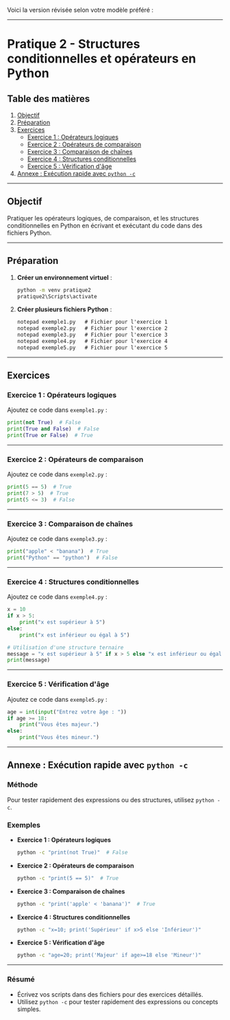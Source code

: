 Voici la version révisée selon votre modèle préféré :

---

# Pratique 2 - Structures conditionnelles et opérateurs en Python

## Table des matières

1. [Objectif](#objectif)  
2. [Préparation](#préparation)  
3. [Exercices](#exercices)  
   - [Exercice 1 : Opérateurs logiques](#exercice-1--opérateurs-logiques)  
   - [Exercice 2 : Opérateurs de comparaison](#exercice-2--opérateurs-de-comparaison)  
   - [Exercice 3 : Comparaison de chaînes](#exercice-3--comparaison-de-chaînes)  
   - [Exercice 4 : Structures conditionnelles](#exercice-4--structures-conditionnelles)  
   - [Exercice 5 : Vérification d'âge](#exercice-5--vérification-dâge)  
4. [Annexe : Exécution rapide avec `python -c`](#annexe--exécution-rapide-avec-python--c)

---

## Objectif
Pratiquer les opérateurs logiques, de comparaison, et les structures conditionnelles en Python en écrivant et exécutant du code dans des fichiers Python.

---

## Préparation

1. **Créer un environnement virtuel** :  
   ```bash
   python -m venv pratique2
   pratique2\Scripts\activate
   ```

2. **Créer plusieurs fichiers Python** :  
   ```cmd
   notepad exemple1.py   # Fichier pour l'exercice 1
   notepad exemple2.py   # Fichier pour l'exercice 2
   notepad exemple3.py   # Fichier pour l'exercice 3
   notepad exemple4.py   # Fichier pour l'exercice 4
   notepad exemple5.py   # Fichier pour l'exercice 5
   ```

---

## Exercices

### Exercice 1 : Opérateurs logiques
Ajoutez ce code dans `exemple1.py` :
```python
print(not True)  # False
print(True and False)  # False
print(True or False)  # True
```

---

### Exercice 2 : Opérateurs de comparaison
Ajoutez ce code dans `exemple2.py` :
```python
print(5 == 5)  # True
print(7 > 5)  # True
print(5 <= 3)  # False
```

---

### Exercice 3 : Comparaison de chaînes
Ajoutez ce code dans `exemple3.py` :
```python
print("apple" < "banana")  # True
print("Python" == "python")  # False
```

---

### Exercice 4 : Structures conditionnelles
Ajoutez ce code dans `exemple4.py` :
```python
x = 10
if x > 5:
    print("x est supérieur à 5")
else:
    print("x est inférieur ou égal à 5")

# Utilisation d'une structure ternaire
message = "x est supérieur à 5" if x > 5 else "x est inférieur ou égal à 5"
print(message)
```

---

### Exercice 5 : Vérification d'âge
Ajoutez ce code dans `exemple5.py` :
```python
age = int(input("Entrez votre âge : "))
if age >= 18:
    print("Vous êtes majeur.")
else:
    print("Vous êtes mineur.")
```

---

## Annexe : Exécution rapide avec `python -c`

### Méthode
Pour tester rapidement des expressions ou des structures, utilisez `python -c`.

### Exemples
- **Exercice 1 : Opérateurs logiques**  
  ```bash
  python -c "print(not True)"  # False
  ```
- **Exercice 2 : Opérateurs de comparaison**  
  ```bash
  python -c "print(5 == 5)"  # True
  ```
- **Exercice 3 : Comparaison de chaînes**  
  ```bash
  python -c "print('apple' < 'banana')"  # True
  ```
- **Exercice 4 : Structures conditionnelles**  
  ```bash
  python -c "x=10; print('Supérieur' if x>5 else 'Inférieur')"
  ```
- **Exercice 5 : Vérification d'âge**  
  ```bash
  python -c "age=20; print('Majeur' if age>=18 else 'Mineur')"
  ```

---

### Résumé
- Écrivez vos scripts dans des fichiers pour des exercices détaillés.
- Utilisez `python -c` pour tester rapidement des expressions ou concepts simples.
